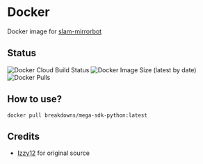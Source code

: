 # Docker
Docker image for [slam-mirrorbot](https://github.com/breakdowns/slam-mirrorbot)

## Status
![Docker Cloud Build Status](https://img.shields.io/docker/cloud/build/breakdowns/mega-sdk-python?style=for-the-badge&label=Docker%20Build&logo=docker)
![Docker Image Size (latest by date)](https://img.shields.io/docker/image-size/breakdowns/mega-sdk-python?style=for-the-badge&label=Docker%20Size&logo=docker)
![Docker Pulls](https://img.shields.io/docker/pulls/breakdowns/mega-sdk-python?style=for-the-badge&label=Docker%20Pull&logo=docker)

## How to use?
```
docker pull breakdowns/mega-sdk-python:latest
```

## Credits
- [Izzy12](https://github.com/lzzy12/) for original source
